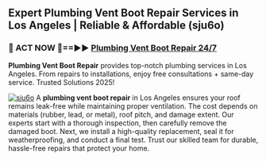 ## Expert Plumbing Vent Boot Repair Services in Los Angeles | Reliable & Affordable (sju6o)  

<h3>🚿 ACT NOW 🌟==►► <a href="https://tinyurl.com/2ne6vx2x" rel="nofollow">Plumbing Vent Boot Repair 24/7</a></h3>

**Plumbing Vent Boot Repair** provides top-notch plumbing services in Los Angeles. From repairs to installations, enjoy free consultations + same-day service. Trusted Solutions 2025!

[![sju6o](https://i.imgur.com/4PFF4AK.jpeg)](https://tinyurl.com/2ne6vx2x)
A **plumbing vent boot repair** in Los Angeles ensures your roof remains leak-free while maintaining proper ventilation. The cost depends on materials (rubber, lead, or metal), roof pitch, and damage extent. Our experts start with a thorough inspection, then carefully remove the damaged boot. Next, we install a high-quality replacement, seal it for weatherproofing, and conduct a final test. Trust our skilled team for durable, hassle-free repairs that protect your home.